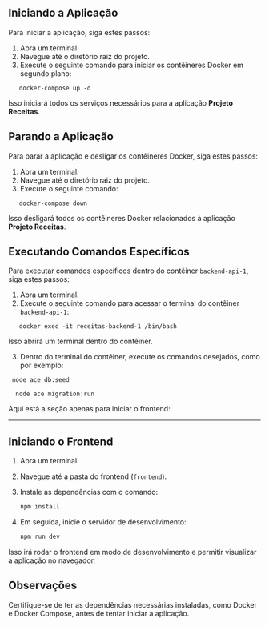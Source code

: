 ## Iniciando a Aplicação

Para iniciar a aplicação, siga estes passos:

1. Abra um terminal.
2. Navegue até o diretório raiz do projeto.
3. Execute o seguinte comando para iniciar os contêineres Docker em segundo plano:

```
   docker-compose up -d
```

Isso iniciará todos os serviços necessários para a aplicação **Projeto Receitas**.

## Parando a Aplicação

Para parar a aplicação e desligar os contêineres Docker, siga estes passos:

1. Abra um terminal.
2. Navegue até o diretório raiz do projeto.
3. Execute o seguinte comando:

```
   docker-compose down
```

Isso desligará todos os contêineres Docker relacionados à aplicação **Projeto Receitas**.

## Executando Comandos Específicos

Para executar comandos específicos dentro do contêiner `backend-api-1`, siga estes passos:

1. Abra um terminal.
2. Execute o seguinte comando para acessar o terminal do contêiner `backend-api-1`:

```
   docker exec -it receitas-backend-1 /bin/bash
```

Isso abrirá um terminal dentro do contêiner.

3. Dentro do terminal do contêiner, execute os comandos desejados, como por exemplo:

```
 node ace db:seed
```

```
  node ace migration:run
```
Aqui está a seção apenas para iniciar o frontend:

---

## Iniciando o Frontend

1. Abra um terminal.
2. Navegue até a pasta do frontend (`frontend`).
3. Instale as dependências com o comando:

   ```bash
   npm install
   ```

4. Em seguida, inicie o servidor de desenvolvimento:

   ```bash
   npm run dev
   ```

Isso irá rodar o frontend em modo de desenvolvimento e permitir visualizar a aplicação no navegador.

## Observações

Certifique-se de ter as dependências necessárias instaladas, como Docker e Docker Compose, antes de tentar iniciar a aplicação.
